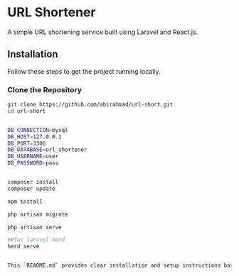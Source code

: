 # URL Shortener

A simple URL shortening service built using Laravel and React.js.

## Installation

Follow these steps to get the project running locally.

### Clone the Repository

```bash
git clone https://github.com/abirahmad/url-short.git
cd url-short


DB_CONNECTION=mysql
DB_HOST=127.0.0.1
DB_PORT=3306
DB_DATABASE=url_shortener
DB_USERNAME=user
DB_PASSWORD=pass


composer install
composer update

npm install

php artisan migrate

php artisan serve

##for laravel herd
herd serve


This `README.md` provides clear installation and setup instructions based on your project. Feel free to modify or extend it as necessary!


